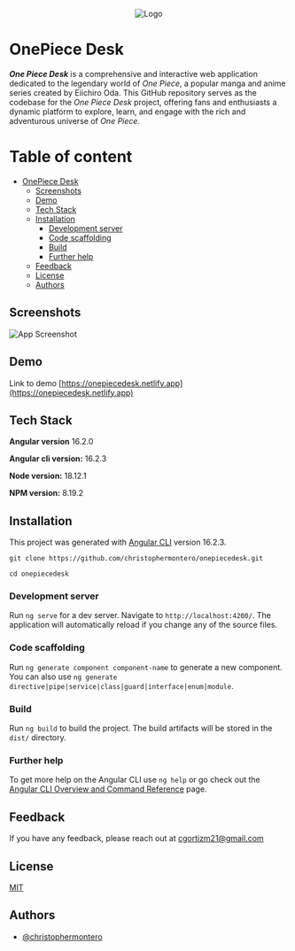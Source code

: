 <p align="center"><img src="./src/assets/one-piece-brand.png" alt="Logo")></p>

# OnePiece Desk

**_One Piece Desk_** is a comprehensive and interactive web application dedicated to the legendary world of _One Piece_, a popular manga and anime series created by Eiichiro Oda. This GitHub repository serves as the codebase for the _One Piece Desk_ project, offering fans and enthusiasts a dynamic platform to explore, learn, and engage with the rich and adventurous universe of _One Piece_.

# Table of content

- [OnePiece Desk](#onepiece)
  - [Screenshots](#screenshots)
  - [Demo](#demo)
  - [Tech Stack](#tech-stack)
  - [Installation](#installation)
    - [Development server](#development-server)
    - [Code scaffolding](#code-scaffolding)
    - [Build](#build)
    - [Further help](#further-help)
  - [Feedback](#feedback)
  - [License](#license)
  - [Authors](#authors)

## Screenshots

![App Screenshot](./src/assets/onepiece-screenshot.png)

## Demo

Link to demo [https://onepiecedesk.netlify.app](https://onepiecedesk.netlify.app)

## Tech Stack

**Angular version** 16.2.0

**Angular cli version:** 16.2.3

**Node version:** 18.12.1

**NPM version:** 8.19.2

## Installation

This project was generated with [Angular CLI](https://github.com/angular/angular-cli) version 16.2.3.

`git clone https://github.com/christophermontero/onepiecedesk.git`

`cd onepiecedesk`

### Development server

Run `ng serve` for a dev server. Navigate to `http://localhost:4200/`. The application will automatically reload if you change any of the source files.

### Code scaffolding

Run `ng generate component component-name` to generate a new component. You can also use `ng generate directive|pipe|service|class|guard|interface|enum|module`.

### Build

Run `ng build` to build the project. The build artifacts will be stored in the `dist/` directory.

### Further help

To get more help on the Angular CLI use `ng help` or go check out the [Angular CLI Overview and Command Reference](https://angular.io/cli) page.

## Feedback

If you have any feedback, please reach out at cgortizm21@gmail.com

## License

[MIT](https://choosealicense.com/licenses/mit/)

## Authors

- [@christophermontero](https://github.com/christophermontero)
